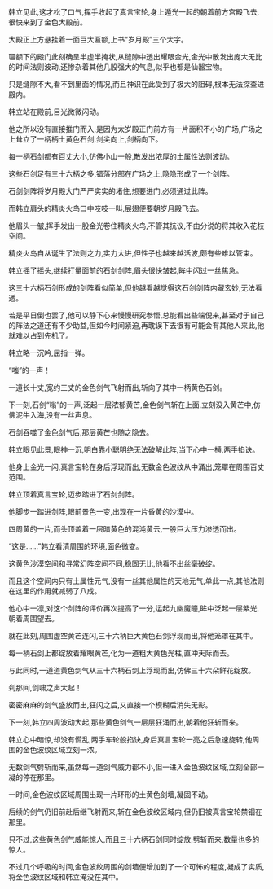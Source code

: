 
韩立见此,这才松了口气,挥手收起了真言宝轮,身上遁光一起的朝着前方宫殿飞去,很快来到了金色大殿前。

大殿正上方悬挂着一面巨大匾额,上书“岁月殿”三个大字。

匾额下的殿门此刻确呈半虚半掩状,从缝隙中透出耀眼金光,金光中散发出庞大无比的时间法则波动,还惨杂着其他几股强大的气息,似乎也都是仙器宝物。

只是缝隙不大,看不到里面的情况,而且神识在此受到了极大的阻碍,根本无法探查进殿内。

韩立站在殿前,目光微微闪动。

他之所以没有直接推门而入,是因为太岁殿正门前方有一片面积不小的广场,广场之上耸立了一柄柄土黄色石剑,剑尖向上,剑柄向下。

每一柄石剑都有百丈大小,仿佛小山一般,散发出浓厚的土属性法则波动。

这些石剑足有三十六柄之多,错落分部在广场之上,隐隐形成了一个剑阵。

石剑剑阵将岁月殿大门严严实实的堵住,想要进门,必须通过此阵。

而韩立肩头的精炎火鸟口中吱吱一叫,展翅便要朝岁月殿飞去。

他眉头一皱,挥手发出一股金光卷住精炎火鸟,不管其抗议,不由分说的将其收入花枝空间。

精炎火鸟自从诞生了法则之力,实力大进,但性子也越来越活波,颇有些难以管束。

韩立摇了摇头,继续打量面前的石剑剑阵,眉头很快皱起,眸中闪过一丝焦急。

这三十六柄石剑形成的剑阵看似简单,但他越看越觉得这石剑剑阵内藏玄妙,无法看透。

若是平日倒也罢了,他可以静下心来慢慢研究参悟,总能看出些端倪来,甚至对于自己的阵法之道还有不少助益,但如今时间紧迫,再耽误下去很有可能会有其他人来此,他就难以占到先机了。

韩立略一沉吟,屈指一弹。

“嗤”的一声！

一道长十丈,宽约三丈的金色剑气飞射而出,斩向了其中一柄黄色石剑。

下一刻,石剑“嗡”的一声,泛起一层浓郁黄芒,金色剑气斩在上面,立刻没入黄芒中,仿佛泥牛入海,没有一丝声息。

石剑吞噬了金色剑气后,那层黄芒也随之隐去。

韩立眼见此景,眼神一沉,明白靠小聪明绝无法破解此阵,当下心中一横,两手掐诀。

他身上金光一闪,真言宝轮在身后浮现而出,无数金色波纹从中涌出,笼罩在周围百丈范围。

韩立顶着真言宝轮,迈步踏进了石剑剑阵。

他脚步一踏进剑阵,眼前景色一变,出现在一片昏黄的沙漠中。

四周黄的一片,而头顶盖着一层暗黄色的混沌黄云,一股巨大压力渗透而出。

“这是……”韩立看清周围的环境,面色微变。

这黄色沙漠空间和寻常幻阵空间不同,稳固无比,他看不出丝毫破绽。

而且这个空间内只有土属性元气,没有一丝其他属性的天地元气,单此一点,其他法则在这里的作用就减弱了八成。

他心中一凛,对这个剑阵的评价再次提高了一分,运起九幽魔瞳,眸中泛起一层紫光,朝着周围望去。

就在此刻,周围虚空黄芒连闪,三十六柄巨大黄色石剑浮现而出,将他笼罩在其中。

每一柄石剑上都绽放着耀眼黄芒,化为一道粗大黄色光柱,直冲天际而去。

与此同时,一道道黄色剑气从三十六柄石剑上浮现而出,仿佛三十六朵鲜花绽放。

刹那间,剑啸之声大起！

密密麻麻的剑气盛放而出,狂闪之后,又直接一个模糊后消失无影。

下一刻,韩立四周波动大起,那些黄色剑气一层层狂涌而出,朝着他狂斩而来。

韩立心中暗惊,却没有慌乱,两手车轮般掐诀,身后真言宝轮一亮之后急速旋转,他周围的金色波纹区域立刻一浓。

无数剑气劈斩而来,虽然每一道剑气威力都不小,但一进入金色波纹区域,立刻全部一凝的停在那里。

一时间,金色波纹区域周围出现一片环形的土黄色剑墙,凝固不动。

后续的剑气仍旧前赴后继飞射而来,斩在金色波纹区域内,但仍旧被真言宝轮禁锢在那里。

只不过,这些黄色剑气威能惊人,而且三十六柄石剑同时绽放,劈斩而来,数量也多的惊人。

不过几个呼吸的时间,金色波纹周围的剑墙便增加到了一个可怖的程度,凝成了实质,将金色波纹区域和韩立淹没在其中。